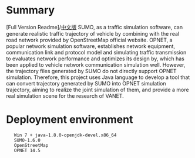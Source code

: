# Summary
[Full Version Readme]/[中文版](README_CN.md)
   SUMO, as a traffic simulation software, can generate realistic traffic trajectory of vehicle by combining with the real road network provided by OpenStreetMap official website. OPNET, a popular network simulation software, establishes network equipment, communication link and protocol model and simulating traffic transmission to evaluates network performance and optimizes its design by, which has been applied to vehicle network communication simulation well. 
   However, the trajectory files generated by SUMO do not directly support OPNET simulation. Therefore, this project uses Java language to develop a tool that can convert trajectory generated by SUMO into OPNET simulation trajectory, aiming to realize the joint simulation of them, and provide a more real simulation scene for the research of VANET. 

# Deployment environment 

```
   Win 7 + java-1.8.0-openjdk-devel.x86_64   
   SUMO-1.6.0
   OpenStreetMap
   OPNET 14.5
```
